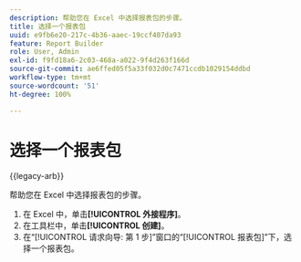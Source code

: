 ```yaml
---
description: 帮助您在 Excel 中选择报表包的步骤。
title: 选择一个报表包
uuid: e9fb6e20-217c-4b36-aaec-19ccf407da93
feature: Report Builder
role: User, Admin
exl-id: f9fd18a6-2c03-468a-a022-9f4d263f166d
source-git-commit: ae6ffed05f5a33f032d0c7471ccdb1029154ddbd
workflow-type: tm+mt
source-wordcount: '51'
ht-degree: 100%

---
```


# 选择一个报表包

{{legacy-arb}}

帮助您在 Excel 中选择报表包的步骤。

1. 在 Excel 中，单击&#x200B;**[!UICONTROL 外接程序]**。
1. 在工具栏中，单击&#x200B;**[!UICONTROL 创建]**。
1. 在“[!UICONTROL 请求向导: 第 1 步]”窗口的“[!UICONTROL 报表包]”下，选择一个报表包。
